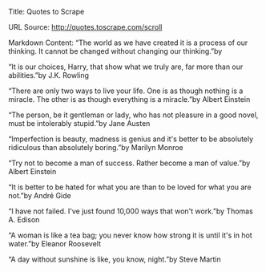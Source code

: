 Title: Quotes to Scrape

URL Source: http://quotes.toscrape.com/scroll

Markdown Content:
“The world as we have created it is a process of our thinking. It cannot be changed without changing our thinking.”by

“It is our choices, Harry, that show what we truly are, far more than our abilities.”by J.K. Rowling

“There are only two ways to live your life. One is as though nothing is a miracle. The other is as though everything is a miracle.”by Albert Einstein

“The person, be it gentleman or lady, who has not pleasure in a good novel, must be intolerably stupid.”by Jane Austen

“Imperfection is beauty, madness is genius and it's better to be absolutely ridiculous than absolutely boring.”by Marilyn Monroe

“Try not to become a man of success. Rather become a man of value.”by Albert Einstein

“It is better to be hated for what you are than to be loved for what you are not.”by André Gide

“I have not failed. I've just found 10,000 ways that won't work.”by Thomas A. Edison

“A woman is like a tea bag; you never know how strong it is until it's in hot water.”by Eleanor Roosevelt

“A day without sunshine is like, you know, night.”by Steve Martin
